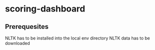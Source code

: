 # scoring-dashboard

## Prerequesites
NLTK has to be installed into the local env directory
NLTK data has to be downloaded